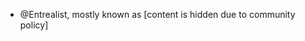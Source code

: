 - @Entrealist, mostly known as [content is hidden due to community policy]

<!---
entrealist/entrealist is a ✨ special ✨ repository because its `README.md` (this file) appears on your GitHub profile.
You can click the Preview link to take a look at your changes.
--->

